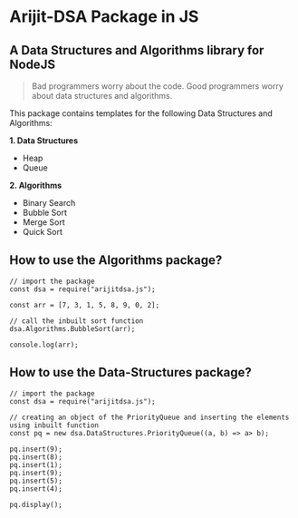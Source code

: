 # Arijit-DSA Package in JS

## A Data Structures and Algorithms library for NodeJS

>Bad programmers worry about the code. Good programmers worry about data structures and algorithms.

This package contains templates for the following Data Structures and Algorithms:

**1. Data Structures**
- Heap
- Queue

**2. Algorithms**
- Binary Search
- Bubble Sort
- Merge Sort
- Quick Sort

## How to use the Algorithms package?

```
// import the package
const dsa = require("arijitdsa.js"); 

const arr = [7, 3, 1, 5, 8, 9, 0, 2]; 

// call the inbuilt sort function
dsa.Algorithms.BubbleSort(arr); 

console.log(arr);

```

## How to use the Data-Structures package?

```
// import the package
const dsa = require("arijitdsa.js");

// creating an object of the PriorityQueue and inserting the elements using inbuilt function
const pq = new dsa.DataStructures.PriorityQueue((a, b) => a> b);

pq.insert(9);
pq.insert(8);
pq.insert(1);
pq.insert(9);
pq.insert(5);
pq.insert(4);

pq.display();

```

